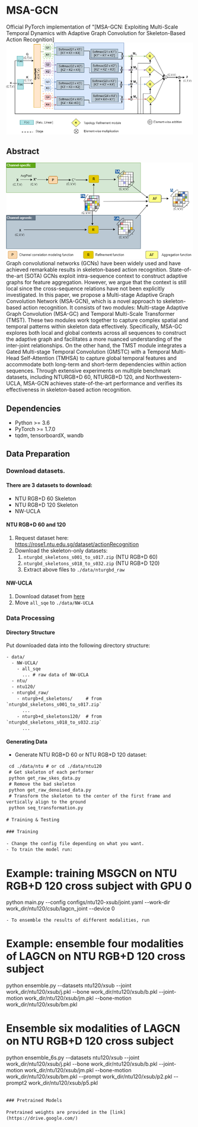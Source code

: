 # MSA-GCN
Official PyTorch implementation of "[MSA-GCN: Exploiting Multi-Scale Temporal Dynamics with Adaptive Graph Convolution for Skeleton-Based Action Recognition]
<img src="Resources/MSA-GCN_git.png" width="600" />
## Abstract
<img src="Resources/Dynamic_topology_git.png" width="600" />
Graph convolutional networks (GCNs) have been widely used and have achieved remarkable results in skeleton-based action recognition. State-of-the-art (SOTA) GCNs exploit intra-sequence context to construct adaptive graphs for feature aggregation. However, we argue that the context is still local since the cross-sequence relations have not been explicitly investigated. In this paper, we propose a Multi-stage Adaptive Graph Convolution Network (MSA-GCN), which is a novel approach to skeleton-based action recognition. It consists of two modules: Multi-stage Adaptive Graph Convolution (MSA-GC) and Temporal Multi-Scale Transformer (TMST). These two modules work together to capture complex spatial and temporal patterns within skeleton data effectively. Specifically, MSA-GC explores both local and global contexts across all sequences to construct the adaptive graph and facilitates a more nuanced understanding of the inter-joint relationships. On the other hand, the TMST module integrates a Gated Multi-stage Temporal Convolution (GMSTC) with a Temporal Multi-Head Self-Attention (TMHSA) to capture global temporal features and accommodate both long-term and short-term dependencies within action sequences. Through extensive experiments on multiple benchmark datasets, including NTURGB+D 60, NTURGB+D 120, and Northwestern-UCLA, MSA-GCN achieves state-of-the-art performance and verifies its effectiveness in skeleton-based action recognition.

## Dependencies

- Python >= 3.6
- PyTorch >= 1.7.0
- tqdm, tensorboardX, wandb

## Data Preparation

### Download datasets.

#### There are 3 datasets to download:

- NTU RGB+D 60 Skeleton
- NTU RGB+D 120 Skeleton
- NW-UCLA

#### NTU RGB+D 60 and 120

1. Request dataset here: https://rose1.ntu.edu.sg/dataset/actionRecognition
2. Download the skeleton-only datasets:
   1. `nturgbd_skeletons_s001_to_s017.zip` (NTU RGB+D 60)
   2. `nturgbd_skeletons_s018_to_s032.zip` (NTU RGB+D 120)
   3. Extract above files to `./data/nturgbd_raw`

#### NW-UCLA

1. Download dataset from [here](https://www.dropbox.com/s/10pcm4pksjy6mkq/all_sqe.zip?dl=0)
2. Move `all_sqe` to `./data/NW-UCLA`

### Data Processing

#### Directory Structure

Put downloaded data into the following directory structure:

```
- data/
  - NW-UCLA/
    - all_sqe
      ... # raw data of NW-UCLA
  - ntu/
  - ntu120/
  - nturgbd_raw/
    - nturgb+d_skeletons/     # from `nturgbd_skeletons_s001_to_s017.zip`
      ...
    - nturgb+d_skeletons120/  # from `nturgbd_skeletons_s018_to_s032.zip`
      ...
```

#### Generating Data

- Generate NTU RGB+D 60 or NTU RGB+D 120 dataset:

```
 cd ./data/ntu # or cd ./data/ntu120
 # Get skeleton of each performer
 python get_raw_skes_data.py
 # Remove the bad skeleton 
 python get_raw_denoised_data.py
 # Transform the skeleton to the center of the first frame and vertically align to the ground
 python seq_transformation.py

# Training & Testing

### Training

- Change the config file depending on what you want.
- To train the model run:

``` 
# Example: training MSGCN on NTU RGB+D 120 cross subject with GPU 0
python main.py --config configs/ntu120-xsub/joint.yaml --work-dir work_dir/ntu120/csub/lagcn_joint --device 0

```
- To ensemble the results of different modalities, run 
```
# Example: ensemble four modalities of LAGCN on NTU RGB+D 120 cross subject
python ensemble.py --datasets ntu120/xsub --joint work_dir/ntu120/xsub/j.pkl --bone work_dir/ntu120/xsub/b.pkl --joint-motion work_dir/ntu120/xsub/jm.pkl --bone-motion work_dir/ntu120/xsub/bm.pkl
# Ensemble six modalities of LAGCN on NTU RGB+D 120 cross subject
python ensemble_6s.py --datasets ntu120/xsub --joint work_dir/ntu120/xsub/j.pkl --bone work_dir/ntu120/xsub/b.pkl --joint-motion work_dir/ntu120/xsub/jm.pkl --bone-motion work_dir/ntu120/xsub/bm.pkl --prompt work_dir/ntu120/xsub/p2.pkl --prompt2 work_dir/ntu120/xsub/p5.pkl
```

### Pretrained Models

Pretrained weights are provided in the [link](https://drive.google.com/)
